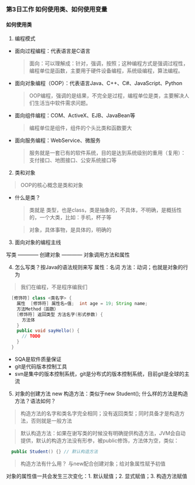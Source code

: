 ### 第3日工作 如何使用类、如何使用变量

#### 如何使用类

1. 编程模式

  - 面向过程编程：代表语言是C语言
    > 面向：可以理解成：针对，强调，按照；这种编程方式是强调过程性，编程单位是函数，主要用于硬件设备编程，系统级编程，算法编程。

  - 面向对象编程（OOP）：代表语言Java、C++、C#、JavaScript、Python
    > OOP编程，强调的是结果，不完全是过程，编程单位是类，主要解决人们生活当中软件需求问题。

  - 面向组件编程：COM、ActiveX、EJB、JavaBean等
    > 编程单位是组件，组件的个头比类和函数要大

  - 面向服务编程：WebService、微服务
    > 服务就是一套已有的软件系统，目的是达到系统级别的重用（复用）：支付接口、地图接口、公安系统接口等

2. 类和对象
  > OOP的核心概念是类和对象

  - 什么是类？
    > 类就是 类型，也是class，类是抽象的，不具体，不明确，是概括性的，一个大类，比如：手机，杯子等

    > 对象，具体事物，是具体的，明确的

3. 面向对象的编程主线

  写类 ———— 创建对象 ———— 对象调用方法和属性

4. 怎么写类？按Java的语法规则来写
  属性：名词
  方法：动词；也就是对象的行为
  > 我们在编程，不是程序编我们

  ``` java
    [修饰符] class <类名字> {
      属性  [修饰符] 属性名=值;  int age = 19; String name;
      方法Method（函数）
      [修饰符] 返回类型 方法名字(形式参数) {
        方法体
      }
      public void sayHello() {
        // TODO
      }
    }
  ```

  - SQA是软件质量保证
  - git是代码版本控制工具
  - svn是集中的版本控制系统，git是分布式的版本控制系统，目前git是全球的主流

5. 对象的创建方法
  new 构造方法：类似于new Student();
  什么样的方法是构造方法？语法如何？
  > 构造方法的名字和类名字完全相同；没有返回类型；同时具备才是构造方法，否则就是一般方法

  > 默认构造方法：如果在谢写类的时候没有明确提供构造方法，JVM会自动提供，默认的构造方法没有形参，被public修饰，方法体为空，类似：

  ``` java
    public Student() {} // 默认构造方法
  ```

  > 构造方法有什么用？ 与new配合创建对象；给对象属性赋予初值

  对象的属性值一共会发生三次变化：1. 默认赋值；2. 显式赋值；3. 构造方法赋值
